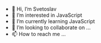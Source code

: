 - 👋 Hi, I’m Svetoslav
- 👀 I’m interested in JavaScript
- 🌱 I’m currently learning JavaScript
- 💞️ I’m looking to collaborate on ...
- 📫 How to reach me ...

<!---
slavoto/slavoto is a ✨ special ✨ repository because its `README.md` (this file) appears on your GitHub profile.
You can click the Preview link to take a look at your changes.
--->
